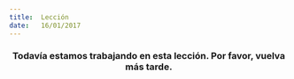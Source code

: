 ```yaml
---
title:  Lección
date:   16/01/2017
---
```


### <center>Todavía estamos trabajando en esta lección. Por favor, vuelva más tarde.</center>